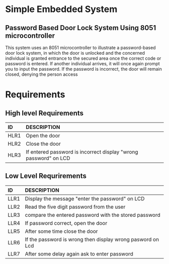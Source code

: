 # Simple Embedded System 
## Password Based Door Lock System Using 8051 microcontroller 

This system uses an 8051 microcontroller to illustrate a password-based door lock system, in which the door is unlocked and the concerned individual is granted entrance to the secured area once the correct code or password is entered. If another individual arrives, it will once again prompt you to input the password. If the password is incorrect, the door will remain closed, denying the person access


# Requirements 

## High level Requirements 
|ID  |DESCRIPTION                                                     |
|:---|:---------------------------------------------------------------|
|HLR1|Open the door                                                   |
|HLR2|Close the door                                                  |
|HLR3|If entered password is incorrect display "wrong password" on LCD|


## Low Level Requrirements
|ID  |DESCRIPTION                                               |
|:---|:---------------------------------------------------------|
|LLR1|Display the message "enter the password" on LCD           |
|LLR2|Read the five digit password from the user                |
|LLR3|compare the entered password with the stored password     |
|LLR4|If password correct, open the door                        |
|LLR5|After some time close the door                            |
|LLR6|If the password is wrong then display wrong pasword on Lcd|
|LLR7|After some delay again ask to enter password              |


